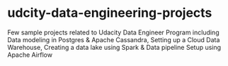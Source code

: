 # udcity-data-engineering-projects
Few sample projects related to Udacity Data Engineer Program including Data modeling in Postgres & Apache Cassandra, Setting up a Cloud Data Warehouse, Creating a data lake using Spark & Data pipeline Setup using Apache Airflow
